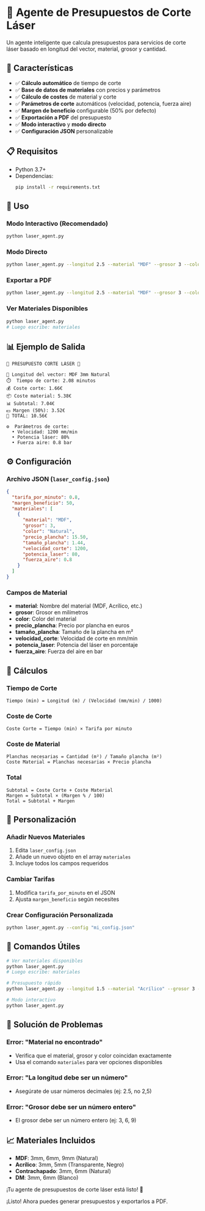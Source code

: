 # 🔪 Agente de Presupuestos de Corte Láser

Un agente inteligente que calcula presupuestos para servicios de corte láser basado en longitud del vector, material, grosor y cantidad.

## 🚀 Características

- ✅ **Cálculo automático** de tiempo de corte
- ✅ **Base de datos de materiales** con precios y parámetros
- ✅ **Cálculo de costes** de material y corte
- ✅ **Parámetros de corte** automáticos (velocidad, potencia, fuerza aire)
- ✅ **Margen de beneficio** configurable (50% por defecto)
- ✅ **Exportación a PDF** del presupuesto
- ✅ **Modo interactivo** y **modo directo**
- ✅ **Configuración JSON** personalizable

## 📋 Requisitos

- Python 3.7+
- Dependencias:
  ```bash
  pip install -r requirements.txt
  ```

## 🎯 Uso

### Modo Interactivo (Recomendado)
```bash
python laser_agent.py
```

### Modo Directo
```bash
python laser_agent.py --longitud 2.5 --material "MDF" --grosor 3 --color "Natural" --cantidad 0.5
```

### Exportar a PDF
```bash
python laser_agent.py --longitud 2.5 --material "MDF" --grosor 3 --color "Natural" --cantidad 0.5 --pdf "presupuesto.pdf"
```

### Ver Materiales Disponibles
```bash
python laser_agent.py
# Luego escribe: materiales
```

## 📊 Ejemplo de Salida

```
🔪 PRESUPUESTO CORTE LÁSER 🔪

📏 Longitud del vector: MDF 3mm Natural
⏱️  Tiempo de corte: 2.08 minutos
💰 Coste corte: 1.66€
📦 Coste material: 5.38€
📊 Subtotal: 7.04€
💵 Margen (50%): 3.52€
🎯 TOTAL: 10.56€

⚙️  Parámetros de corte:
  • Velocidad: 1200 mm/min
  • Potencia láser: 80%
  • Fuerza aire: 0.8 bar
```

## ⚙️ Configuración

### Archivo JSON (`laser_config.json`)

```json
{
  "tarifa_por_minuto": 0.8,
  "margen_beneficio": 50,
  "materiales": [
    {
      "material": "MDF",
      "grosor": 3,
      "color": "Natural",
      "precio_plancha": 15.50,
      "tamaño_plancha": 1.44,
      "velocidad_corte": 1200,
      "potencia_laser": 80,
      "fuerza_aire": 0.8
    }
  ]
}
```

### Campos de Material

- **material**: Nombre del material (MDF, Acrílico, etc.)
- **grosor**: Grosor en milímetros
- **color**: Color del material
- **precio_plancha**: Precio por plancha en euros
- **tamaño_plancha**: Tamaño de la plancha en m²
- **velocidad_corte**: Velocidad de corte en mm/min
- **potencia_laser**: Potencia del láser en porcentaje
- **fuerza_aire**: Fuerza del aire en bar

## 🧮 Cálculos

### Tiempo de Corte
```
Tiempo (min) = Longitud (m) / (Velocidad (mm/min) / 1000)
```

### Coste de Corte
```
Coste Corte = Tiempo (min) × Tarifa por minuto
```

### Coste de Material
```
Planchas necesarias = Cantidad (m²) / Tamaño plancha (m²)
Coste Material = Planchas necesarias × Precio plancha
```

### Total
```
Subtotal = Coste Corte + Coste Material
Margen = Subtotal × (Margen % / 100)
Total = Subtotal + Margen
```

## 📝 Personalización

### Añadir Nuevos Materiales

1. Edita `laser_config.json`
2. Añade un nuevo objeto en el array `materiales`
3. Incluye todos los campos requeridos

### Cambiar Tarifas

1. Modifica `tarifa_por_minuto` en el JSON
2. Ajusta `margen_beneficio` según necesites

### Crear Configuración Personalizada

```bash
python laser_agent.py --config "mi_config.json"
```

## 🎯 Comandos Útiles

```bash
# Ver materiales disponibles
python laser_agent.py
# Luego escribe: materiales

# Presupuesto rápido
python laser_agent.py --longitud 1.5 --material "Acrílico" --grosor 3 --color "Transparente" --cantidad 0.3

# Modo interactivo
python laser_agent.py
```

## 🔧 Solución de Problemas

### Error: "Material no encontrado"
- Verifica que el material, grosor y color coincidan exactamente
- Usa el comando `materiales` para ver opciones disponibles

### Error: "La longitud debe ser un número"
- Asegúrate de usar números decimales (ej: 2.5, no 2,5)

### Error: "Grosor debe ser un número entero"
- El grosor debe ser un número entero (ej: 3, 6, 9)

## 📈 Materiales Incluidos

- **MDF**: 3mm, 6mm, 9mm (Natural)
- **Acrílico**: 3mm, 5mm (Transparente, Negro)
- **Contrachapado**: 3mm, 6mm (Natural)
- **DM**: 3mm, 6mm (Blanco)

¡Tu agente de presupuestos de corte láser está listo! 🎉

¡Listo! Ahora puedes generar presupuestos y exportarlos a PDF.
